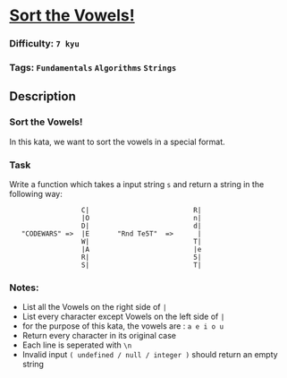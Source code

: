# [Sort the Vowels!](https://www.codewars.com/kata/59e49b2afc3c494d5d00002a)

### Difficulty: `7 kyu`

### Tags: `Fundamentals` `Algorithms` `Strings`

## Description

### Sort the Vowels!
In this kata, we want to sort the vowels in a special format.

### Task
Write a function which takes a input string `s` and return a string in the following way:

```
                  C|                          R|
                  |O                          n|
                  D|                          d|
   "CODEWARS" =>  |E       "Rnd Te5T"  =>      |
                  W|                          T|
                  |A                          |e
                  R|                          5|
                  S|                          T|
```

### Notes:
- List all the Vowels on the right side of `|`
- List every character except Vowels on the left side of `|`
- for the purpose of this kata, the vowels are : `a e i o u`
- Return every character in its original case
- Each line is seperated with `\n`
- Invalid input `( undefined / null / integer )` should return an empty string
